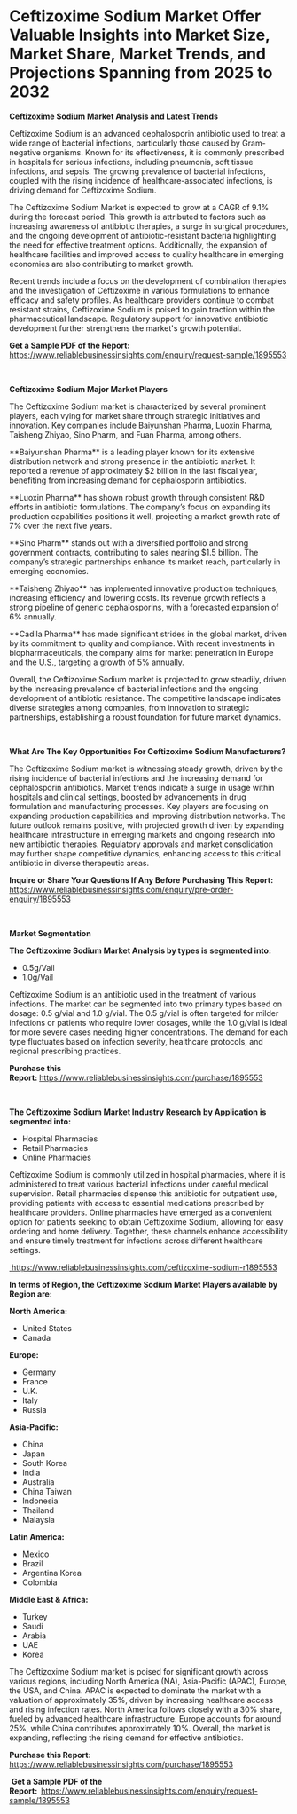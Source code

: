 <p><h1>Ceftizoxime Sodium Market Offer Valuable Insights into Market Size, Market Share, Market Trends, and Projections Spanning from 2025 to 2032</h1></p><p><strong>Ceftizoxime Sodium Market Analysis and Latest Trends</strong></p>
<p><p>Ceftizoxime Sodium is an advanced cephalosporin antibiotic used to treat a wide range of bacterial infections, particularly those caused by Gram-negative organisms. Known for its effectiveness, it is commonly prescribed in hospitals for serious infections, including pneumonia, soft tissue infections, and sepsis. The growing prevalence of bacterial infections, coupled with the rising incidence of healthcare-associated infections, is driving demand for Ceftizoxime Sodium.</p><p>The Ceftizoxime Sodium Market is expected to grow at a CAGR of 9.1% during the forecast period. This growth is attributed to factors such as increasing awareness of antibiotic therapies, a surge in surgical procedures, and the ongoing development of antibiotic-resistant bacteria highlighting the need for effective treatment options. Additionally, the expansion of healthcare facilities and improved access to quality healthcare in emerging economies are also contributing to market growth.</p><p>Recent trends include a focus on the development of combination therapies and the investigation of Ceftizoxime in various formulations to enhance efficacy and safety profiles. As healthcare providers continue to combat resistant strains, Ceftizoxime Sodium is poised to gain traction within the pharmaceutical landscape. Regulatory support for innovative antibiotic development further strengthens the market's growth potential.</p></p>
<p><strong>Get a Sample PDF of the Report:&nbsp;</strong> <a href="https://www.reliablebusinessinsights.com/enquiry/request-sample/1895553?utm_campaign=2310&utm_medium=2&utm_source=Github&utm_content=ia&utm_term=19042025&utm_id=ceftizoxime-sodium">https://www.reliablebusinessinsights.com/enquiry/request-sample/1895553</a></p>
<p>&nbsp;</p>
<p><strong>Ceftizoxime Sodium Major Market Players</strong></p>
<p><p>The Ceftizoxime Sodium market is characterized by several prominent players, each vying for market share through strategic initiatives and innovation. Key companies include Baiyunshan Pharma, Luoxin Pharma, Taisheng Zhiyao, Sino Pharm, and Fuan Pharma, among others.</p><p>**Baiyunshan Pharma** is a leading player known for its extensive distribution network and strong presence in the antibiotic market. It reported a revenue of approximately $2 billion in the last fiscal year, benefiting from increasing demand for cephalosporin antibiotics.</p><p>**Luoxin Pharma** has shown robust growth through consistent R&D efforts in antibiotic formulations. The company’s focus on expanding its production capabilities positions it well, projecting a market growth rate of 7% over the next five years.</p><p>**Sino Pharm** stands out with a diversified portfolio and strong government contracts, contributing to sales nearing $1.5 billion. The company’s strategic partnerships enhance its market reach, particularly in emerging economies.</p><p>**Taisheng Zhiyao** has implemented innovative production techniques, increasing efficiency and lowering costs. Its revenue growth reflects a strong pipeline of generic cephalosporins, with a forecasted expansion of 6% annually.</p><p>**Cadila Pharma** has made significant strides in the global market, driven by its commitment to quality and compliance. With recent investments in biopharmaceuticals, the company aims for market penetration in Europe and the U.S., targeting a growth of 5% annually.</p><p>Overall, the Ceftizoxime Sodium market is projected to grow steadily, driven by the increasing prevalence of bacterial infections and the ongoing development of antibiotic resistance. The competitive landscape indicates diverse strategies among companies, from innovation to strategic partnerships, establishing a robust foundation for future market dynamics.</p></p>
<p>&nbsp;</p>
<p><strong>What Are The Key Opportunities For Ceftizoxime Sodium Manufacturers?</strong></p>
<p><p>The Ceftizoxime Sodium market is witnessing steady growth, driven by the rising incidence of bacterial infections and the increasing demand for cephalosporin antibiotics. Market trends indicate a surge in usage within hospitals and clinical settings, boosted by advancements in drug formulation and manufacturing processes. Key players are focusing on expanding production capabilities and improving distribution networks. The future outlook remains positive, with projected growth driven by expanding healthcare infrastructure in emerging markets and ongoing research into new antibiotic therapies. Regulatory approvals and market consolidation may further shape competitive dynamics, enhancing access to this critical antibiotic in diverse therapeutic areas.</p></p>
<p><strong>Inquire or Share Your Questions If Any Before Purchasing This Report:</strong> <a href="https://www.reliablebusinessinsights.com/enquiry/pre-order-enquiry/1895553?utm_campaign=2310&utm_medium=2&utm_source=Github&utm_content=ia&utm_term=19042025&utm_id=ceftizoxime-sodium">https://www.reliablebusinessinsights.com/enquiry/pre-order-enquiry/1895553</a></p>
<p>&nbsp;</p>
<p><strong>Market Segmentation</strong></p>
<p><strong>The Ceftizoxime Sodium Market Analysis by types is segmented into:</strong></p>
<p><ul><li>0.5g/Vail</li><li>1.0g/Vail</li></ul></p>
<p><p>Ceftizoxime Sodium is an antibiotic used in the treatment of various infections. The market can be segmented into two primary types based on dosage: 0.5 g/vial and 1.0 g/vial. The 0.5 g/vial is often targeted for milder infections or patients who require lower dosages, while the 1.0 g/vial is ideal for more severe cases needing higher concentrations. The demand for each type fluctuates based on infection severity, healthcare protocols, and regional prescribing practices.</p></p>
<p><strong>Purchase this Report:&nbsp;</strong><a href="https://www.reliablebusinessinsights.com/purchase/1895553?utm_campaign=2310&utm_medium=2&utm_source=Github&utm_content=ia&utm_term=19042025&utm_id=ceftizoxime-sodium">https://www.reliablebusinessinsights.com/purchase/1895553</a></p>
<p>&nbsp;</p>
<p><strong>The Ceftizoxime Sodium Market Industry Research by Application is segmented into:</strong></p>
<p><ul><li>Hospital Pharmacies</li><li>Retail Pharmacies</li><li>Online Pharmacies</li></ul></p>
<p><p>Ceftizoxime Sodium is commonly utilized in hospital pharmacies, where it is administered to treat various bacterial infections under careful medical supervision. Retail pharmacies dispense this antibiotic for outpatient use, providing patients with access to essential medications prescribed by healthcare providers. Online pharmacies have emerged as a convenient option for patients seeking to obtain Ceftizoxime Sodium, allowing for easy ordering and home delivery. Together, these channels enhance accessibility and ensure timely treatment for infections across different healthcare settings.</p></p>
<p><a href="https://www.reliablebusinessinsights.com/ceftizoxime-sodium-r1895553?utm_campaign=2310&utm_medium=2&utm_source=Github&utm_content=ia&utm_term=19042025&utm_id=ceftizoxime-sodium">&nbsp;https://www.reliablebusinessinsights.com/ceftizoxime-sodium-r1895553</a></p>
<p><strong>In terms of Region, the Ceftizoxime Sodium Market Players available by Region are:</strong></p>
<p>
    <p> <strong> North America: </strong>
        <ul>
            <li>United States</li>
            <li>Canada</li>
        </ul>
        </p> 
    <p> <strong> Europe: </strong>
        <ul>
            <li>Germany</li>
            <li>France</li>
            <li>U.K.</li>
            <li>Italy</li>
            <li>Russia</li>
        </ul>
        </p> 
    <p> <strong> Asia-Pacific: </strong>
        <ul>
            <li>China</li>
            <li>Japan</li>
            <li>South Korea</li>
            <li>India</li>
            <li>Australia</li>
            <li>China Taiwan</li>
            <li>Indonesia</li>
            <li>Thailand</li>
            <li>Malaysia</li>
        </ul>
        </p> 
    <p> <strong> Latin America: </strong>
        <ul>
            <li>Mexico</li>
            <li>Brazil</li>
            <li>Argentina Korea</li>
            <li>Colombia</li>
        </ul>
        </p> 
    <p> <strong> Middle East & Africa: </strong>
        <ul>
            <li>Turkey</li>
            <li>Saudi</li>
            <li>Arabia</li>
            <li>UAE</li>
            <li>Korea</li>
        </ul>
    </p>
    </p>
<p><p>The Ceftizoxime Sodium market is poised for significant growth across various regions, including North America (NA), Asia-Pacific (APAC), Europe, the USA, and China. APAC is expected to dominate the market with a valuation of approximately 35%, driven by increasing healthcare access and rising infection rates. North America follows closely with a 30% share, fueled by advanced healthcare infrastructure. Europe accounts for around 25%, while China contributes approximately 10%. Overall, the market is expanding, reflecting the rising demand for effective antibiotics.</p></p>
<p><strong>Purchase this Report: </strong><a href="https://www.reliablebusinessinsights.com/purchase/1895553?utm_campaign=2310&utm_medium=2&utm_source=Github&utm_content=ia&utm_term=19042025&utm_id=ceftizoxime-sodium">https://www.reliablebusinessinsights.com/purchase/1895553</a></p>
<p>&nbsp;<strong>Get a Sample PDF of the Report:&nbsp;&nbsp;</strong><a href="https://www.reliablebusinessinsights.com/enquiry/request-sample/1895553?utm_campaign=2310&utm_medium=2&utm_source=Github&utm_content=ia&utm_term=19042025&utm_id=ceftizoxime-sodium">https://www.reliablebusinessinsights.com/enquiry/request-sample/1895553</a></p>
<p><strong></strong></p>
<p><p></p><p></p><p></p></p>
